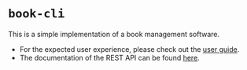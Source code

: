 # `book-cli`

This is a simple implementation of a book management software.

* For the expected user experience, please check out the [user guide](docs/cli.md).
* The documentation of the REST API can be found [here]().

